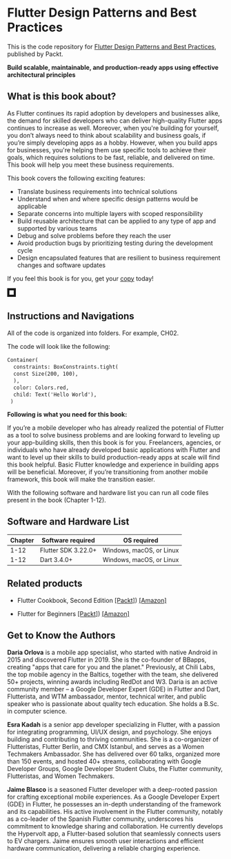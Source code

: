 # Flutter Design Patterns and Best Practices

<a href="https://www.packtpub.com/en-in/product/flutter-design-patterns-and-best-practices-9781801072649"><img src="https://content.packt.com/B17121/cover_image_small.jpg" alt="" height="256px" align="right"></a>

This is the code repository for [Flutter Design Patterns and Best Practices](https://www.packtpub.com/en-in/product/flutter-design-patterns-and-best-practices-9781801072649), published by Packt.

**Build scalable, maintainable, and production-ready apps using effective architectural principles**

## What is this book about?
As Flutter continues its rapid adoption by developers and businesses alike, the demand for skilled developers who can deliver high-quality Flutter apps continues to increase as well. Moreover, when you're building for yourself, you don’t always need to think about scalability and business goals, if you’re simply developing apps as a hobby. However, when you build apps for businesses, you're helping them use specific tools to achieve their goals, which requires solutions to be fast, reliable, and delivered on time. This book will help you meet these business requirements.
	
This book covers the following exciting features:
* Translate business requirements into technical solutions
* Understand when and where specific design patterns would be applicable
* Separate concerns into multiple layers with scoped responsibility
* Build reusable architecture that can be applied to any type of app and supported by various teams
* Debug and solve problems before they reach the user
* Avoid production bugs by prioritizing testing during the development cycle
* Design encapsulated features that are resilient to business requirement changes and software updates

If you feel this book is for you, get your [copy](https://www.amazon.com/dp/1801072647) today!

<a href="https://www.packtpub.com/?utm_source=github&utm_medium=banner&utm_campaign=GitHubBanner"><img src="https://raw.githubusercontent.com/PacktPublishing/GitHub/master/GitHub.png" 
alt="https://www.packtpub.com/" border="5" /></a>


## Instructions and Navigations
All of the code is organized into folders. For example, CH02.

The code will look like the following:
```
Container(
  constraints: BoxConstraints.tight(
  const Size(200, 100),
  ),
  color: Colors.red,
  child: Text('Hello World'),
 )

```

**Following is what you need for this book:**

If you’re a mobile developer who has already realized the potential of Flutter as a tool to solve business problems and are looking forward to leveling up your app-building skills, then this book is for you. Freelancers, agencies, or individuals who have already developed basic applications with Flutter and want to level up their skills to build production-ready apps at scale will find this book helpful. Basic Flutter knowledge and experience in building apps will be beneficial. Moreover, if you’re transitioning from another mobile framework, this book will make the transition easier.

With the following software and hardware list you can run all code files present in the book (Chapter 1-12).

## Software and Hardware List

| Chapter  | Software required               | OS required                      |
| -------- | --------------------------------| ---------------------------------|
| 1-12     | Flutter SDK 3.22.0+             | Windows, macOS, or Linux         |
| 1-12     | Dart 3.4.0+                     | Windows, macOS, or Linux         |


## Related products <Other books you may enjoy>
* ​​Flutter Cookbook, Second Edition​  [[Packt]](https://www.packtpub.com/en-us/product/flutter-cookbook-second-edition-9781803245430)) [[Amazon]](https://www.amazon.com/dp/1803245433 )

* ​​Flutter for Beginners​  [[Packt]](https://www.packtpub.com/en-us/product/flutter-for-beginners-9781837630387)) [[Amazon]](https://www.amazon.com/dp/1837630380 )

## Get to Know the Authors
**Daria Orlova** is a mobile app specialist, who started with native Android in 2015 and discovered Flutter in 2019. She is the co-founder of BBapps, creating "apps that care for you and the planet." Previously, at Chili Labs, the top mobile agency in the Baltics, together with the team, she delivered 50+ projects, winning awards including RedDot and W3. Daria is an active community member &ndash; a Google Developer Expert (GDE) in Flutter and Dart, Flutterista, and WTM ambassador, mentor, technical writer, and public speaker who is passionate about quality tech education. She holds a B.Sc. in computer science.

**Esra Kadah** is a senior app developer specializing in Flutter, with a passion for integrating programming, UI/UX design, and psychology. She enjoys building and contributing to thriving communities. She is a co-organizer of Flutteristas, Flutter Berlin, and CMX Istanbul, and serves as a Women Techmakers Ambassador. She has delivered over 60 talks, organized more than 150 events, and hosted 40+ streams, collaborating with Google Developer Groups, Google Developer Student Clubs, the Flutter community, Flutteristas, and Women Techmakers.

**Jaime Blasco** is a seasoned Flutter developer with a deep-rooted passion for crafting exceptional mobile experiences. As a Google Developer Expert (GDE) in Flutter, he possesses an in-depth understanding of the framework and its capabilities. His active involvement in the Flutter community, notably as a co-leader of the Spanish Flutter community, underscores his commitment to knowledge sharing and collaboration. He currently develops the Hypervolt app, a Flutter-based solution that seamlessly connects users to EV chargers. Jaime ensures smooth user interactions and efficient hardware communication, delivering a reliable charging experience.
